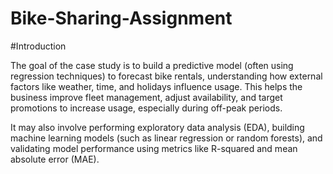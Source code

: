 # Bike-Sharing-Assignment
#Introduction

The goal of the case study is to build a predictive model (often using regression techniques) to forecast bike rentals, understanding how external factors like weather, time, and holidays influence usage. This helps the business improve fleet management, adjust availability, and target promotions to increase usage, especially during off-peak periods.

It may also involve performing exploratory data analysis (EDA), building machine learning models (such as linear regression or random forests), and validating model performance using metrics like R-squared and mean absolute error (MAE).
